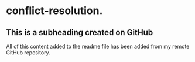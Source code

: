 # conflict-resolution.
## This is a subheading created on GitHub

All of this content added to the readme file has been added from my remote GitHub repository.
